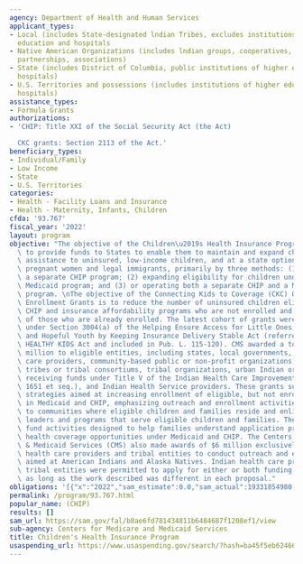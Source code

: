 ```yaml
---
agency: Department of Health and Human Services
applicant_types:
- Local (includes State-designated lndian Tribes, excludes institutions of higher
  education and hospitals
- Native American Organizations (includes lndian groups, cooperatives, corporations,
  partnerships, associations)
- State (includes District of Columbia, public institutions of higher education and
  hospitals)
- U.S. Territories and possessions (includes institutions of higher education and
  hospitals)
assistance_types:
- Formula Grants
authorizations:
- 'CHIP: Title XXI of the Social Security Act (the Act)

  CKC grants: Section 2113 of the Act.'
beneficiary_types:
- Individual/Family
- Low Income
- State
- U.S. Territories
categories:
- Health - Facility Loans and Insurance
- Health - Maternity, Infants, Children
cfda: '93.767'
fiscal_year: '2022'
layout: program
objective: "The objective of the Children\u2019s Health Insurance Program (CHIP) is\
  \ to provide funds to States to enable them to maintain and expand child health\
  \ assistance to uninsured, low-income children, and at a state option, low-income\
  \ pregnant women and legal immigrants, primarily by three methods: (1) operating\
  \ a separate CHIP program; (2) expanding eligibility for children under the State's\
  \ Medicaid program; and (3) or operating both a separate CHIP and a Medicaid expansion\
  \ program. \nThe objective of the Connecting Kids to Coverage (CKC) Outreach and\
  \ Enrollment Grants is to reduce the number of uninsured children eligible for Medicaid,\
  \ CHIP and insurance affordability programs who are not enrolled and improve retention\
  \ of those who are already enrolled. The latest cohort of grants were authorized\
  \ under Section 3004(a) of the Helping Ensure Access for Little Ones, Toddlers,\
  \ and Hopeful Youth by Keeping Insurance Delivery Stable Act (referred to as the\
  \ HEALTHY KIDS Act and included in Pub. L. 115-120). CMS awarded a total of $48\
  \ million to eligible entities, including states, local governments, schools, health\
  \ care providers, community-based public or non-profit organizations, and Indian\
  \ tribes or tribal consortiums, tribal organizations, urban Indian organizations\
  \ receiving funds under Title V of the Indian Health Care Improvement Act (25 U.S.C.\
  \ 1651 et seq.), and Indian Health Service providers. These grants support outreach\
  \ strategies aimed at increasing enrollment of eligible, but not enrolled,children\
  \ in Medicaid and CHIP, emphasizing outreach and enrollment activities tailored\
  \ to communities where eligible children and families reside and enlisting community\
  \ leaders and programs that serve eligible children and families. These grants also\
  \ fund activities designed to help families understand application procedures and\
  \ health coverage opportunities under Medicaid and CHIP. The Centers for Medicare\
  \ & Medicaid Services (CMS) also made awards of $6 million exclusively for Indian\
  \ health care providers and tribal entities to conduct outreach and enrollment activities\
  \ aimed at American Indians and Alaska Natives. Indian health care providers and\
  \ tribal entities were permitted to apply for either or both funding opportunities\
  \ as long as the work described was different in each proposal."
obligations: '[{"x":"2022","sam_estimate":0.0,"sam_actual":19331854980.0,"usa_spending_actual":19236332384.0},{"x":"2023","sam_estimate":18789824000.0,"sam_actual":0.0,"usa_spending_actual":18572316561.32},{"x":"2024","sam_estimate":19655239029.0,"sam_actual":0.0,"usa_spending_actual":0.0}]'
permalink: /program/93.767.html
popular_name: (CHIP)
results: []
sam_url: https://sam.gov/fal/b8ae6fd781434811b6484687f1208ef1/view
sub-agency: Centers for Medicare and Medicaid Services
title: Children's Health Insurance Program
usaspending_url: https://www.usaspending.gov/search/?hash=ba45f5eb6246665718c08ce54dd85808
---
```

